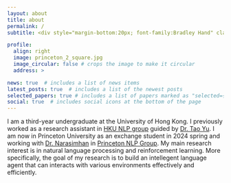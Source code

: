 ```yaml
---
layout: about
title: about
permalink: /
subtitle: <div style="margin-bottom:20px; font-family:Bradley Hand" class="motto">In me the tiger sniffs the rose</div>

profile:
  align: right
  image: princeton_2_square.jpg
  image_circular: false # crops the image to make it circular
  address: >

news: true  # includes a list of news items
latest_posts: true  # includes a list of the newest posts
selected_papers: true # includes a list of papers marked as "selected={true}"
social: true  # includes social icons at the bottom of the page
---
```


 I am a third-year undergraduate at the University of Hong Kong. I previously worked as a research assistant in [HKU NLP group](https://hkunlp.github.io/) guided by [Dr. Tao Yu](https://taoyds.github.io/). I am now in Princeton University as an exchange student in 2024 spring and working with [Dr. Narasimhan](https://www.cs.princeton.edu/~karthikn/) in [Princeton NLP Group](https://princeton-nlp.github.io/). My main research interest is in natural language processing and reinforcement learning. More specifically, the goal of my research is to build an intellegent language agent that can interacts with various environments effectively and efficiently.
